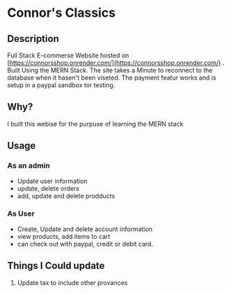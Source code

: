 # Connor's Classics

## Description
  Full Stack E-commerse Website hosted on [https://connorsshop.onrender.com/](https://connorsshop.onrender.com/) .
  Built Using the MERN Stack.
  The site takes a Minute to reconnect to the database when it hasen't been viseted. The payment featur works and is setup in a paypal sandbox tor testing.

 ## Why? 
  I built this webise for the purpuse of learning the MERN stack 
 ## Usage
  ### As an admin 
  * Update user information
  * update, delete orders
  * add, update and delete prodducts
  ### As User
  * Create, Update and delete account information
  * view products, add items to cart
  * can check out with paypal, credit or debit card.

## Things I Could update
1. Update tax to include other provances
  
